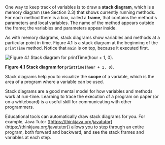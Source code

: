 One way to keep track of variables is to draw a **stack diagram**, which is a memory diagram (see Section 2.3) that shows currently running methods. For each method there is a box, called a **frame**, that contains the method's parameters and local variables. The name of the method appears outside the frame; the variables and parameters appear inside.

As with memory diagrams, stack diagrams show variables and methods at a particular point in time. Figure 4.1 is a stack diagram at the beginning of the `printTime` method. Notice that `main` is on top, because it executed first.

![Figure 4.1 Stack diagram for `printTime(hour + 1, 0)`.](figs/stack1.jpg)

**Figure 4.1 Stack diagram for `printTime(hour + 1, 0)`.**


Stack diagrams help you to visualize the **scope** of a variable, which is the area of a program where a variable can be used.


Stack diagrams are a good mental model for how variables and methods work at run-time. Learning to trace the execution of a program on paper (or on a whiteboard) is a useful skill for communicating with other programmers.

Educational tools can automatically draw stack diagrams for you. For example, Java Tutor ([https://thinkjava.org/javatutor](https://thinkjava.org/javatutor)) allows you to step through an entire program, both forward and backward, and see the stack frames and variables at each step.